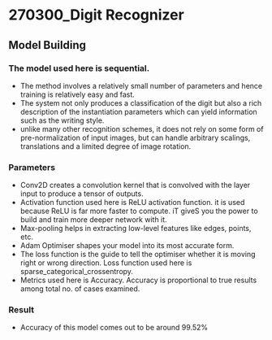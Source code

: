 # 270300_Digit Recognizer

## Model Building

### The model used here is sequential.

* The method involves a relatively small number of parameters and hence training is relatively easy and fast.
* The system not only produces a classification of the digit but also a rich description of the instantiation parameters which can yield information such as the writing style.
* unlike many other recognition schemes, it does not rely on some form of pre-normalization of input images, but can handle arbitrary scalings, translations and a limited degree of image rotation.

### Parameters

* Conv2D creates a convolution kernel that is convolved with the layer input to produce a tensor of outputs.
* Activation function used here is ReLU activation function. it is used because ReLU is far more faster to compute. iT giveS you the power to build and train more deeper network
with it.
* Max-pooling helps in extracting low-level features like edges, points, etc.
* Adam Optimiser shapes your model into its most accurate form.
* The loss function is the guide to tell the optimiser whether it is moving right or wrong direction. Loss function used here is sparse_categorical_crossentropy.
* Metrics used here is Accuracy. Accuracy is proportional to true results among total no. of cases examined.

### Result

* Accuracy of this model comes out to be around 99.52%
